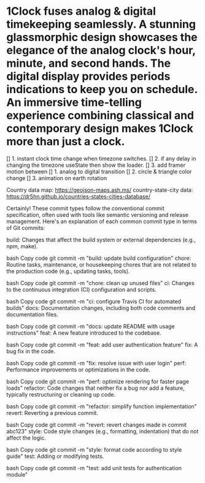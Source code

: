 # 1Clock fuses analog & digital timekeeping seamlessly. A stunning glassmorphic design showcases the elegance of the analog clock's hour, minute, and second hands. The digital display provides periods indications to keep you on schedule. An immersive time-telling experience combining classical and contemporary design makes 1Clock more than just a clock.


[] 1. instant clock time change when timezone switches.
[] 2. if any delay in changing the timezone useState then show the loader.
[] 3. add framer motion between 
    [] 1. analog to digital transition
    [] 2. circle & triangle color change
    [] 3. animation on earth rotation

Country data map: https://geojson-maps.ash.ms/
country-state-city data: https://dr5hn.github.io/countries-states-cities-database/

Certainly! These commit types follow the conventional commit specification, often used with tools like semantic versioning and release management. Here's an explanation of each common commit type in terms of Git commits:

build: Changes that affect the build system or external dependencies (e.g., npm, make).

bash
Copy code
git commit -m "build: update build configuration"
chore: Routine tasks, maintenance, or housekeeping chores that are not related to the production code (e.g., updating tasks, tools).

bash
Copy code
git commit -m "chore: clean up unused files"
ci: Changes to the continuous integration (CI) configuration and scripts.

bash
Copy code
git commit -m "ci: configure Travis CI for automated builds"
docs: Documentation changes, including both code comments and documentation files.

bash
Copy code
git commit -m "docs: update README with usage instructions"
feat: A new feature introduced to the codebase.

bash
Copy code
git commit -m "feat: add user authentication feature"
fix: A bug fix in the code.

bash
Copy code
git commit -m "fix: resolve issue with user login"
perf: Performance improvements or optimizations in the code.

bash
Copy code
git commit -m "perf: optimize rendering for faster page loads"
refactor: Code changes that neither fix a bug nor add a feature, typically restructuring or cleaning up code.

bash
Copy code
git commit -m "refactor: simplify function implementation"
revert: Reverting a previous commit.

bash
Copy code
git commit -m "revert: revert changes made in commit abc123"
style: Code style changes (e.g., formatting, indentation) that do not affect the logic.

bash
Copy code
git commit -m "style: format code according to style guide"
test: Adding or modifying tests.

bash
Copy code
git commit -m "test: add unit tests for authentication module"